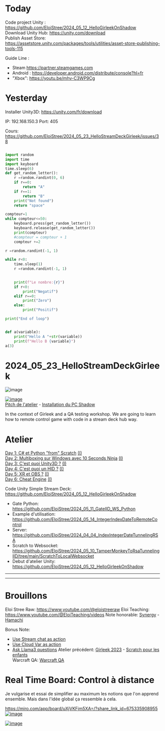 # Today


Code project Unity : https://github.com/EloiStree/2024_05_12_HelloGirleekOnShadow  
Download Unity Hub: https://unity.com/download   
Publish Asset Store: https://assetstore.unity.com/packages/tools/utilities/asset-store-publishing-tools-115

Guide Line : 
- Steam https://partner.steamgames.com
- Android : https://developer.android.com/distribute/console?hl=fr
- "Xbox": https://youtu.be/mhv-C3WP9Cg

# Yesterday

Installer Unity3D: https://unity.com/fr/download

IP: 192.168.150.3
Port: 405

 Cours: https://github.com/EloiStree/2024_05_23_HelloStreamDeckGirleek/issues/38


``` py

import random
import time
import keyboard
time.sleep(6)
def get_random_letter():
    r =random.randint(0, 6)
    if r==0: 
        return "A"
    if r==1:
        return "B"
    print("Not found")
    return "space"

compteur=1
while compteur<=50:
    keyboard.press(get_random_letter())
    keyboard.release(get_random_letter())
    print(compteur)
    #compteur = compteur + 1
    compteur +=2

r =random.randint(-1, 1)

while r<0:
    time.sleep(1)
    r =random.randint(-1, 1)

    
    print(f"Le nombre:{r}")
    if r<0:
        print("Negatif")
    elif r==0:
        print("Zero")
    else:
        print("Positif")

print("End of loop")


def a(variable):
    print("Hello A "+str(variable))
    print(f"Hello B {variable}")
a(3)


```


# 2024_05_23_HelloStreamDeckGirleek
![image](https://github.com/EloiStree/2024_05_23_HelloStreamDeckGirleek/assets/20149493/f01f725f-e79d-423f-bdd9-2a0d26615d57)


[![image](https://github.com/EloiStree/2024_05_23_HelloStreamDeckGirleek/assets/20149493/52a03e0e-fae8-4b00-8c8f-59d9943b0f7f)](https://youtu.be/OYUnpHvcaBw)  
[Pitch de l'atelier](https://youtu.be/OYUnpHvcaBw) - [Installation du PC Shadow](https://youtu.be/KZLRIxTdERM)

In the context of Girleek and a QA testing workshop. We are going to learn how to remote control game with code in a stream deck hub way.


# Atelier
[Day 1: C# et Python "from" Scratch](WorkshopPerDay/2024_05_17.md)  [(I)](https://github.com/EloiStree/2024_05_23_HelloSteamDeckGirleek/issues/2)  
[Day 2: Multiboxing sur Windows avec 10 Seconds Ninja](WorkshopPerDay/2024_05_20.md)  [(I)](https://github.com/EloiStree/2024_05_23_HelloSteamDeckGirleek/issues/3)  
[Day 3: C'est quoi Unity3D ?](WorkshopPerDay/2024_05_21.md)   [(I)](https://github.com/EloiStree/2024_05_23_HelloSteamDeckGirleek/issues/4)  
[Day 4: C'est quoi un HID ?](WorkshopPerDay/2024_05_22.md)   [(I)](https://github.com/EloiStree/2024_05_23_HelloSteamDeckGirleek/issues/5)  
[Day 5: XR et OBS ?](WorkshopPerDay/2024_05_23.md)   [(I)](https://github.com/EloiStree/2024_05_23_HelloSteamDeckGirleek/issues/6)  
[Day 6: Cheat Engine](WorkshopPerDay/2024_05_24.md)  [(I)](https://github.com/EloiStree/2024_05_23_HelloSteamDeckGirleek/issues/7)  



Code Unity Simple Stream Deck:  
https://github.com/EloiStree/2024_05_12_HelloGirleekOnShadow  


- Gate Python: https://github.com/EloiStree/2024_05_11_GateIID_WS_Python
- Example d'utilisation: https://github.com/EloiStree/2024_05_14_IntegerIndexDateToRemoteControl
- Server: https://github.com/EloiStree/2024_04_04_IndexIntegerDateTunnelingRSA
- Scratch to Websocket: https://github.com/EloiStree/2024_05_10_TamperMonkeyToRsaTunnelingIID/tree/main/ScratchToLocalWebsocket
- Debut d'atelier Unity: https://github.com/EloiStree/2024_05_12_HelloGirleekOnShadow


---------------


---------------

# Brouillons

Eloi Stree Raw: https://www.youtube.com/@eloistreeraw
Eloi Teaching: https://www.youtube.com/@EloiTeaching/videos
Note honorable: [Synergy](https://symless.com/synergy?gad_source=1&gclid=CjwKCAjwl4yyBhAgEiwADSEjeB0Zmf6KTwh-3OAzO77wDP0KrgRr4Dkc4AIZPCIvwzpg2P6_GOi-2RoC800QAvD_BwE) - [Hamachi](https://vpn.net)


Bonus Note: 
- [Use Stream chat as action](Module/HackStreamChat.md)
- [Use Cloud Var as action](Module/HackCloudVar.md)
- [Ask Llama3 questions](https://github.com/EloiStree/2024_05_23_HelloStreamDeckGirleek/issues/32)
Atelier précédent: [Girleek 2023](https://github.com/EloiStree/2024_05_23_HelloSteamDeckGirleek/issues/8) - [Scratch pour les enfants](https://github.com/EloiStree/2024_05_23_HelloSteamDeckGirleek/issues/9)  
Warcraft QA: [Warcraft QA](https://github.com/EloiStree/HelloWarcraftQAXR)  


# Real Time Board: Control à distance

Je vulgarise et essai de simplifier au maximum  les notions que l'on apprend ensemble.
Mais dans l'idée global ça ressemble à cela.

https://miro.com/app/board/uXjVKFjm5XA=/?share_link_id=675335908955
[![image](https://github.com/EloiStree/2024_05_23_HelloStreamDeckGirleek/assets/20149493/65ddd2ca-35b3-448f-87f7-c241e906f566)](https://miro.com/app/board/uXjVKFjm5XA=/?share_link_id=675335908955
)

[![image](https://github.com/EloiStree/2024_05_23_HelloStreamDeckGirleek/assets/20149493/cb1f8b2d-d231-4be3-8421-945c33beeafa)](https://miro.com/app/board/uXjVKFjm5XA=/?share_link_id=675335908955)

 
  
